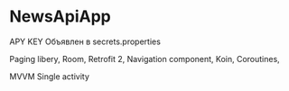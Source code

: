 # NewsApiApp

APY KEY Объявлен в secrets.properties

Paging libery, 
Room, 
Retrofit 2, 
Navigation component, 
Koin, 
Coroutines, 

MVVM
Single activity

